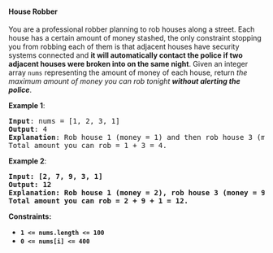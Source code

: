 #### House Robber
You are a professional robber planning to rob houses along a street. Each house
has a certain amount of money stashed, the only constraint stopping you from
robbing each of them is that adjacent houses have security systems connected
and **it will automatically contact the police if two adjacent houses were
broken into on the same night**.  Given an integer array `nums` representing
the amount of money of each house, return *the maximum amount of money you can
rob tonight __without alerting the police__*.

**Example 1**:
<pre><b>Input</b>: nums = [1, 2, 3, 1]
<b>Output</b>: 4
<b>Explanation</b>: Rob house 1 (money = 1) and then rob house 3 (money = 3).
Total amount you can rob = 1 + 3 = 4.
</pre>

**Example 2**:
<pre><b>Input<b>: [2, 7, 9, 3, 1]
<b>Output</b>: 12
<b>Explanation</b>: Rob house 1 (money = 2), rob house 3 (money = 9) and rob house = 5 (money = 1).
Total amount you can rob = 2 + 9 + 1 = 12.
</pre>

**Constraints**:
* `1 <= nums.length <= 100`
* `0 <= nums[i] <= 400`
